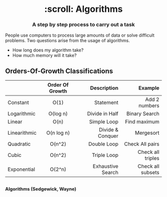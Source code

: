 <h1 align="center">
    :scroll: Algorithms
</h1>

<h3 align="center">
	A step by step process to carry out a task
</h3>

People use computers to process large amounts of data or solve difficult problems. Two questions arise from the usage of algorithms.

* How long does my algorithm take?
* How much memory will it take?


## Orders-Of-Growth Classifications

|               | Order Of Growth | Description       | Example          |  
| ------------- |:---------------:| -----------------:|-----------------:| 
| Constant      | O(1)            | Statement         | Add 2 numbers    |
| Logarithmic   | O(log n)        | Divide in Half    | Binary Search    |
| Linear        | O(n)            | Simple Loop       | Find maximum     |
| Linearithmic  | O(n log n)      | Divide & Conquer  | Mergesort        |
| Quadratic     | O(n^2)          | Double Loop       | Check All pairs  |
| Cubic         | O(n^2)          | Triple Loop       | Check all triples|
| Exponential   | O(2^n)          | Exhaustive Search | Check all subsets|

<sub><sup>Algorithms (Sedgewick, Wayne)</sup></sub>
----


